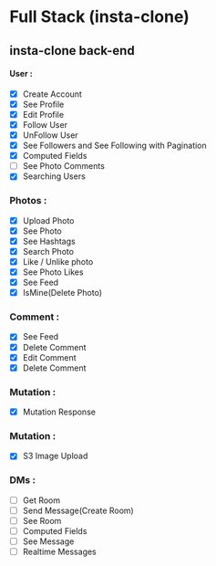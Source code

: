 # Full Stack (insta-clone)

## insta-clone back-end

#### User :

- [x] Create Account
- [x] See Profile
- [x] Edit Profile
- [x] Follow User
- [x] UnFollow User
- [x] See Followers and See Following with Pagination
- [x] Computed Fields
- [ ] See Photo Comments
- [x] Searching Users

### Photos :

- [x] Upload Photo
- [x] See Photo
- [x] See Hashtags
- [x] Search Photo
- [x] Like / Unlike photo
- [x] See Photo Likes
- [x] See Feed
- [x] IsMine(Delete Photo)

### Comment :

- [x] See Feed
- [x] Delete Comment
- [x] Edit Comment
- [x] Delete Comment

### Mutation :

- [x] Mutation Response

### Mutation :

- [x] S3 Image Upload

### DMs :

- [ ] Get Room
- [ ] Send Message(Create Room)
- [ ] See Room
- [ ] Computed Fields
- [ ] See Message
- [ ] Realtime Messages
